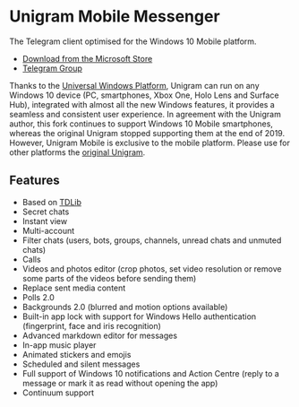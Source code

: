 # Unigram Mobile Messenger

The Telegram client optimised for the Windows 10 Mobile platform.

* [Download from the Microsoft Store](https://www.microsoft.com/store/apps/9NSD4T15QLFX)
* [Telegram Group](https://t.me/UnigramMobile)

Thanks to the [Universal Windows Platform](https://docs.microsoft.com/en-us/windows/uwp/get-started/whats-a-uwp), Unigram can run on any Windows 10 device (PC, smartphones, Xbox One, Holo Lens and Surface Hub), integrated with almost all the new Windows features, it provides a seamless and consistent user experience.
In agreement with the Unigram author, this fork continues to support Windows 10 Mobile smartphones, whereas the original Unigram stopped supporting them at the end of 2019. However, Unigram Mobile is exclusive to the mobile platform. Please use for other platforms the [original Unigram](https://github.com/UnigramDev/Unigram).

## Features
- Based on [TDLib](https://github.com/tdlib/td)
- Secret chats
- Instant view
- Multi-account
- Filter chats (users, bots, groups, channels, unread chats and unmuted chats)
- Calls
- Videos and photos editor (crop photos, set video resolution or remove some parts of the videos before sending them)
- Replace sent media content
- Polls 2.0
- Backgrounds 2.0 (blurred and motion options available)
- Built-in app lock with support for Windows Hello authentication (fingerprint, face and iris recognition)
- Advanced markdown editor for messages
- In-app music player
- Animated stickers and emojis
- Scheduled and silent messages
- Full support of Windows 10 notifications and Action Centre (reply to a message or mark it as read without opening the app)
- Continuum support